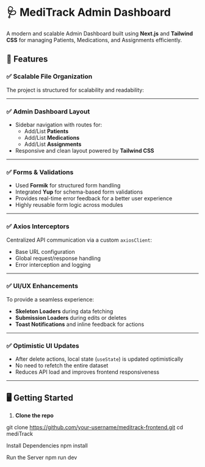 
# 🩺 MediTrack Admin Dashboard

A modern and scalable Admin Dashboard built using **Next.js** and **Tailwind CSS** for managing Patients, Medications, and Assignments efficiently.

## 🚀 Features

### ✅ Scalable File Organization
The project is structured for scalability and readability:



---

### ✅ Admin Dashboard Layout
- Sidebar navigation with routes for:
  - Add/List **Patients**
  - Add/List **Medications**
  - Add/List **Assignments**
- Responsive and clean layout powered by **Tailwind CSS**

---

### ✅ Forms & Validations
- Used **Formik** for structured form handling
- Integrated **Yup** for schema-based form validations
- Provides real-time error feedback for a better user experience
- Highly reusable form logic across modules

---

### ✅ Axios Interceptors
Centralized API communication via a custom `axiosClient`:
- Base URL configuration
- Global request/response handling
- Error interception and logging

---

### ✅ UI/UX Enhancements
To provide a seamless experience:
- **Skeleton Loaders** during data fetching
- **Submission Loaders** during edits or deletes
- **Toast Notifications** and inline feedback for actions

---

### ✅ Optimistic UI Updates
- After delete actions, local state (`useState`) is updated optimistically
- No need to refetch the entire dataset
- Reduces API load and improves frontend responsiveness

---

## 🖥️ Getting Started

1. **Clone the repo**
   
git clone https://github.com/your-username/meditrack-frontend.git
cd mediTrack


Install Dependencies
npm install


Run the Server
npm run dev



